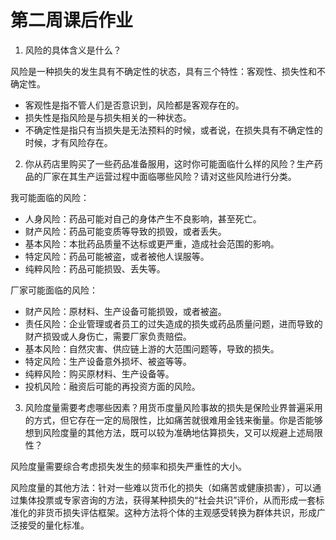 # 第二周课后作业

1. 风险的具体含义是什么？

风险是一种损失的发生具有不确定性的状态，具有三个特性：客观性、损失性和不确定性。

- 客观性是指不管人们是否意识到，风险都是客观存在的。
- 损失性是指风险是与损失相关的一种状态。
- 不确定性是指只有当损失是无法预料的时候，或者说，在损失具有不确定性的时候，才有风险存在。

2. 你从药店里购买了一些药品准备服用，这时你可能面临什么样的风险？生产药品的厂家在其生产运营过程中面临哪些风险？请对这些风险进行分类。

我可能面临的风险：
- 人身风险：药品可能对自己的身体产生不良影响，甚至死亡。
- 财产风险：药品可能变质等导致的损毁，或者丢失。
- 基本风险：本批药品质量不达标或更严重，造成社会范围的影响。
- 特定风险：药品可能被盗，或者被他人误服等。
- 纯粹风险：药品可能损毁、丢失等。

厂家可能面临的风险：
- 财产风险：原材料、生产设备可能损毁，或者被盗。
- 责任风险：企业管理或者员工的过失造成的损失或药品质量问题，进而导致的财产损毁或人身伤亡，需要厂家负责赔偿。
- 基本风险：自然灾害、供应链上游的大范围问题等，导致的损失。
- 特定风险：生产设备意外损坏、被盗等等。
- 纯粹风险：购买原材料、生产设备等。
- 投机风险：融资后可能的再投资方面的风险。

3. 风险度量需要考虑哪些因素？用货币度量风险事故的损失是保险业界普遍采用的方式，但它存在一定的局限性，比如痛苦就很难用金钱来衡量。你是否能够想到风险度量的其他方法，既可以较为准确地估算损失，又可以规避上述局限性？

风险度量需要综合考虑损失发生的频率和损失严重性的大小。

风险度量的其他方法：针对一些难以货币化的损失（如痛苦或健康损害），可以通过集体投票或专家咨询的方法，获得某种损失的“社会共识”评价，从而形成一套标准化的非货币损失评估框架。这种方法将个体的主观感受转换为群体共识，形成广泛接受的量化标准。